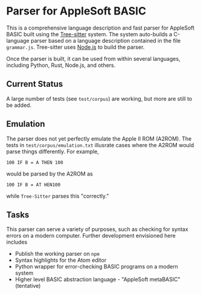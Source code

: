Parser for AppleSoft BASIC
==========================

This is a comprehensive language description and fast parser for AppleSoft BASIC built using the [Tree-sitter](https://tree-sitter.github.io/tree-sitter/) system.  The system auto-builds a C-language parser based on a language description contained in the file `grammar.js`.  Tree-sitter uses [Node.js](https://nodejs.org/en/) to build the parser.

Once the parser is built, it can be used from within several languages, including Python, Rust, Node.js, and others.

Current Status
--------------

A large number of tests (see `test/corpus`) are working, but more are still to be added.

Emulation
---------

The parser does not yet perfectly emulate the Apple II ROM (A2ROM).  The tests in `test/corpus/emulation.txt` illusrate cases where the A2ROM would parse things differently.  For example,

```bas
100 IF B = A THEN 100
```

would be parsed by the A2ROM as

```bas
100 IF B = AT HEN100
```

while `Tree-Sitter` parses this "correctly."

Tasks
-------

This parser can serve a variety of purposes, such as checking for syntax errors on a modern computer.  Further development envisioned here includes

* Publish the working parser on `npm`
* Syntax highlights for the Atom editor
* Python wrapper for error-checking BASIC programs on a modern system
* Higher level BASIC abstraction language - "AppleSoft metaBASIC" (tentative)
